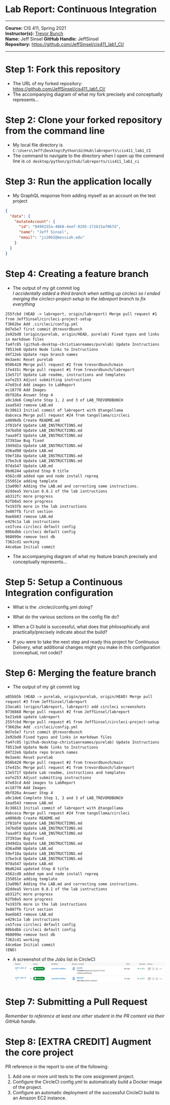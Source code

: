 # Lab Report: Continuous Integration
___
**Course:** CIS 411, Spring 2021  
**Instructor(s):** [Trevor Bunch](https://github.com/trevordbunch)  
**Name:** Jeff Sinsel 
**GitHub Handle:** JeffSinsel  
**Repository:** https://github.com/JeffSinsel/cis411_lab1_CI/
___

# Step 1: Fork this repository
- The URL of my forked repository: https://github.com/JeffSinsel/cis411_lab1_CI/
- The accompanying diagram of what my fork precisely and conceptually represents...

# Step 2: Clone your forked repository from the command line  
- My local file directory is ```C:\Users\Jeff\Desktop\Python\GitHub\labreports\cis411_lab1_CI```
- The command to navigate to the directory when I open up the command line is ```cd desktop/python/github/labreports/cis411_lab1_ci```

# Step 3: Run the application locally
- My GraphQL response from adding myself as an account on the test project
``` json
{
  "data": {
    "mutateAccount": {
      "id": "9499155a-4868-4eef-9295-172615af067d",
      "name": "Jeff Sinsel",
      "email": "js2062@messiah.edu"
    }
  }
}
```

# Step 4: Creating a feature branch
- The output of my git commit log  
_I accidentally added a third branch when setting up circleci so I ended merging the circleci-project-setup to the labreport branch to fix everything_
```
255fcbd (HEAD -> labreport, origin/labreport) Merge pull request #1 from JeffSinsel/circleci-project-setup
f3662be Add .circleci/config.yml
0d7e5e7 first commit @trevordbunch
2e92bd8 (origin/purelab, origin/HEAD, purelab) Fixed typos and links in markdown files
fa4fc85 (github-desktop-christianreames/purelab) Update Instructions
f8513e0 Update Node links to Instructions
d4f22eb Update repo branch names
0e3ae4c Reset purelab
050b420 Merge pull request #2 from trevordbunch/main
1fe415c Merge pull request #1 from trevordbunch/labreport
13e571f Update Lab readme, instructions and templates
eafe253 Adjust submitting instructions
47e83cd Add images to LabReport
ec18770 Add Images
dbf826a Answer Step 4
a9c1de6 Complete Step 1, 2 and 3 of LAB_TREVORDBUNCH
1ead543 remove LAB.md
8c38613 Initial commit of labreport with @tangollama
dabceca Merge pull request #24 from tangollama/circleci
a4096db Create README.md
2f01bf4 Update LAB_INSTRUCTIONS.md
347bd50 Update LAB_INSTRUCTIONS.md
7aaa9f3 Update LAB_INSTRUCTIONS.md
37393ae Bug fixed
1949d2a Update LAB_INSTRUCTIONS.md
d36ad90 Update LAB.md
59ef18a Update LAB_INSTRUCTIONS.md
37be3c8 Update LAB_INSTRUCTIONS.md
97da547 Update LAB.md
0bd6244 updated Step 0 title
4562cd8 added npm and node install repreq
255051e adding template
13a09b7 Adding the LAB.md and correcting some instructions.
d2ddea5 Version 0.0.1 of the lab isntructions
ab312fc more progress
62fb0a5 more progress
fe1937b more in the lab instructions
3e807fb first section
9ae6b83 remove LAB.md
e429c1a lab instructions
ce1fcea circleci default config
80bbdbb circleci default config
968099e remove test db
7362cd1 working
44ce6ae Initial commit
```
- The accompanying diagram of what my feature branch precisely and conceptually represents...

# Step 5: Setup a Continuous Integration configuration
- What is the .circleci/config.yml doing?  


- What do the various sections on the config file do?  
   

- When a CI build is successful, what does that philosophically and practically/precisely indicate about the build?  
   

- If you were to take the next step and ready this project for Continuous Delivery, what additional changes might you make in this configuration (conceptual, not code)?  
   

# Step 6: Merging the feature branch
* The output of my git commit log
```
a85bb5b (HEAD -> purelab, origin/purelab, origin/HEAD) Merge pull request #3 from JeffSinsel/labreport
23aca61 (origin/labreport, labreport) add circleci screenshots
9736668 Merge pull request #2 from JeffSinsel/labreport
5e21eb8 update Labreport
255fcbd Merge pull request #1 from JeffSinsel/circleci-project-setup
f3662be Add .circleci/config.yml
0d7e5e7 first commit @trevordbunch
2e92bd8 Fixed typos and links in markdown files
fa4fc85 (github-desktop-christianreames/purelab) Update Instructions
f8513e0 Update Node links to Instructions
d4f22eb Update repo branch names
0e3ae4c Reset purelab
050b420 Merge pull request #2 from trevordbunch/main
1fe415c Merge pull request #1 from trevordbunch/labreport
13e571f Update Lab readme, instructions and templates
eafe253 Adjust submitting instructions
47e83cd Add images to LabReport
ec18770 Add Images
dbf826a Answer Step 4
a9c1de6 Complete Step 1, 2 and 3 of LAB_TREVORDBUNCH
1ead543 remove LAB.md
8c38613 Initial commit of labreport with @tangollama
dabceca Merge pull request #24 from tangollama/circleci
a4096db Create README.md
2f01bf4 Update LAB_INSTRUCTIONS.md
347bd50 Update LAB_INSTRUCTIONS.md
7aaa9f3 Update LAB_INSTRUCTIONS.md
37393ae Bug fixed
1949d2a Update LAB_INSTRUCTIONS.md
d36ad90 Update LAB.md
59ef18a Update LAB_INSTRUCTIONS.md
37be3c8 Update LAB_INSTRUCTIONS.md
97da547 Update LAB.md
0bd6244 updated Step 0 title
4562cd8 added npm and node install repreq
255051e adding template
13a09b7 Adding the LAB.md and correcting some instructions.
d2ddea5 Version 0.0.1 of the lab isntructions
ab312fc more progress
62fb0a5 more progress
fe1937b more in the lab instructions
3e807fb first section
9ae6b83 remove LAB.md
e429c1a lab instructions
ce1fcea circleci default config
80bbdbb circleci default config
968099e remove test db
7362cd1 working
44ce6ae Initial commit
(END)
```

* A screenshot of the _Jobs_ list in CircleCI
![CircleCI Success](../assets/circleci_success_jeff.png)

# Step 7: Submitting a Pull Request
_Remember to reference at least one other student in the PR content via their GitHub handle._



# Step 8: [EXTRA CREDIT] Augment the core project
PR reference in the report to one of the following:
1. Add one or more unit tests to the core assignment project. 
2. Configure the CircleCI config.yml to automatically build a Docker image of the project.
3. Configure an automatic deployment of the successful CircleCI build to an Amazon EC2 instance.
